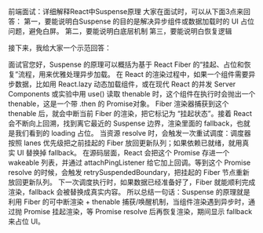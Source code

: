 前端面试：详细解释React中Suspense原理
大家在面试时，可以从下面3点来回答：
第一，要能说明白Suspense 的目的是解决异步组件或数据加载时的 UI 占位问题，避免白屏。
第二，要能说明白底层机制
第三，要能说明白恢复逻辑
	
接下来，我给大家一个示范回答：
	
面试官您好，Suspense 的原理可以概括为基于 React Fiber 的“挂起、占位和恢复”流程，用来优雅处理异步加载。
在 React 的渲染过程中，如果一个组件需要异步数据，比如用 React.lazy 动态加载组件，或在现代 React 的并发 Server Components 或实验中用 use() 读取 thenable 时，这个组件在执行时会抛出一个 thenable，这是一个带 .then 的 Promise对象。
Fiber 渲染器捕获到这个 thenable 后，就会中断当前 Fiber 的渲染，把它标记为 “挂起状态”。接着 React 会不断向上回溯，找到离它最近的 Suspense 边界，渲染里面的 fallback，也就是我们看到的 loading 占位。
当资源 resolve 时，会触发一次重试调度：调度器按照 lanes 优先级把之前挂起的 Fiber 放回更新队列；如果依赖已就绪，就用真实 UI 替换掉 fallback。
在源码层面，React 会把这个 Promise 存进一个 wakeable 列表，并通过 attachPingListener 给它加上回调。等到这个 Promise resolve 的时候，会触发 retrySuspendedBoundary，把挂起的 Fiber 节点重新放回更新队列。
下一次调度执行时，如果数据已经准备好了，Fiber 就能顺利完成渲染，fallback 会被替换成真实内容。
所以总结一句话：Suspense 的原理就是利用 Fiber 的可中断渲染 + thenable 捕获/唤醒机制，当组件渲染遇到异步时，通过抛 Promise 挂起渲染，等 Promise resolve 后再恢复渲染，期间显示 fallback 来占位 UI。
